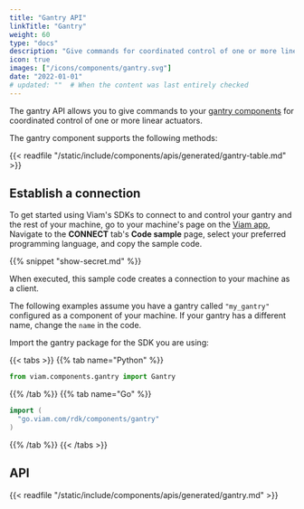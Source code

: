 ```yaml
---
title: "Gantry API"
linkTitle: "Gantry"
weight: 60
type: "docs"
description: "Give commands for coordinated control of one or more linear actuators."
icon: true
images: ["/icons/components/gantry.svg"]
date: "2022-01-01"
# updated: ""  # When the content was last entirely checked
---
```


The gantry API allows you to give commands to your [gantry components](/components/gantry/) for coordinated control of one or more linear actuators.

The gantry component supports the following methods:

{{< readfile "/static/include/components/apis/generated/gantry-table.md" >}}

## Establish a connection

To get started using Viam's SDKs to connect to and control your gantry and the rest of your machine, go to your machine's page on the [Viam app](https://app.viam.com),
Navigate to the **CONNECT** tab's **Code sample** page, select your preferred programming language, and copy the sample code.

{{% snippet "show-secret.md" %}}

When executed, this sample code creates a connection to your machine as a client.

The following examples assume you have a gantry called `"my_gantry"` configured as a component of your machine.
If your gantry has a different name, change the `name` in the code.

Import the gantry package for the SDK you are using:

{{< tabs >}}
{{% tab name="Python" %}}

```python
from viam.components.gantry import Gantry
```

{{% /tab %}}
{{% tab name="Go" %}}

```go
import (
  "go.viam.com/rdk/components/gantry"
)
```

{{% /tab %}}
{{< /tabs >}}

## API

{{< readfile "/static/include/components/apis/generated/gantry.md" >}}
